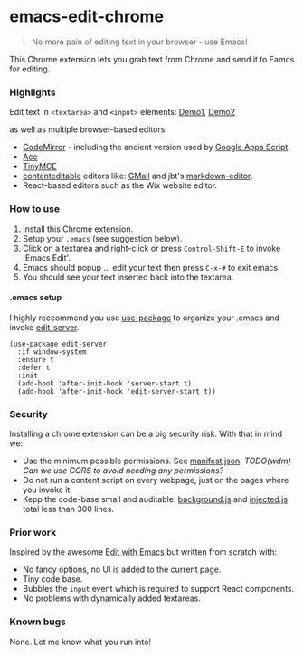 # emacs-edit-chrome

> No more pain of editing text in your browser - use Emacs!

This Chrome extension lets you grab text from Chrome and send it to Eamcs for editing.

### Highlights

Edit text in `<textarea>` and `<input>` elements: [Demo1](http://www.echoecho.com/htmlforms08.htm), [Demo2](https://robertnyman.com/html5/forms/input-types.html)

as well as multiple browser-based editors:

* [CodeMirror](https://codemirror.net/) - including the ancient version used by [Google Apps Script](https://script.google.com/intro).
* [Ace](https://ace.c9.io)
* [TinyMCE](https://www.tinymce.com/)
* [contenteditable](http://html5demos.com/contenteditable) editors like:
[GMail](https://mail.google.com/mail/?view=cm&fs=1&tf=1) and jbt's [markdown-editor](https://jbt.github.io/markdown-editor).
* React-based editors such as the Wix website editor.

### How to use

1. Install this Chrome extension.
1. Setup your `.emacs` (see suggestion below).
1. Click on a textarea and right-click or press `Control-Shift-E` to invoke 'Emacs Edit'.
1. Emacs should popup ... edit your text then press `C-x-#` to exit emacs.
1. You should see your text inserted back into the textarea.


#### .emacs setup
I highly reccommend you use [use-package](https://github.com/jwiegley/use-package) to organize your .emacs and invoke [edit-server](https://melpa.org/#/edit-server).
```emacs
(use-package edit-server
  :if window-system
  :ensure t
  :defer t
  :init
  (add-hook 'after-init-hook 'server-start t)
  (add-hook 'after-init-hook 'edit-server-start t))
```

### Security

Installing a chrome extension can be a big security risk. With that in mind we:
* Use the minimum possible permissions. See [manifest.json](manifest.json). _TODO(wdm) Can we use CORS to avoid needing any permissions?_
* Do not run a content script on every webpage, just on the pages where you invoke it.
* Kepp the code-base small and auditable: [background.js](background.js) and [injected.js](injected.js) total less than 300 lines.


### Prior work

Inspired by the awesome [Edit with Emacs](https://github.com/stsquad/emacs_chrome) but written from scratch with:
* No fancy options, no UI is added to the current page.
* Tiny code base.
* Bubbles the `input` event which is required to support React components.
* No problems with dynamically added textareas.

### Known bugs

None. Let me know what you run into!
